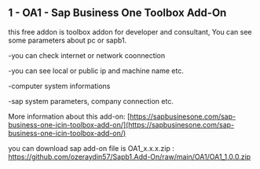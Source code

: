## 1 - OA1 - Sap Business One Toolbox Add-On
this free addon is toolbox addon for developer and consultant, You can see some parameters about pc or sapb1.
 
 -you can check internet or network coonnection
 
 -you can see local or public ip and machine name etc.
 
 -computer system informations
 
 -sap system parameters, company connection etc.
 
More information about this add-on: [https://sapbusinesone.com/sap-business-one-icin-toolbox-add-on/](https://sapbusinesone.com/sap-business-one-icin-toolbox-add-on/) 

you can download sap add-on file is OA1_x.x.x.zip : https://github.com/ozeraydin57/Sapb1.Add-On/raw/main/OA1/OA1_1.0.0.zip
